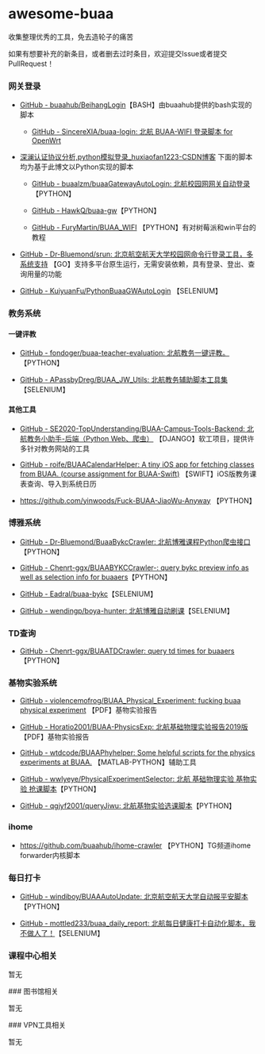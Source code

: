 # awesome-buaa

收集整理优秀的工具，免去造轮子的痛苦

如果有想要补充的新条目，或者删去过时条目，欢迎提交Issue或者提交PullRequest！

### 网关登录

- [GitHub - buaahub/BeihangLogin](https://github.com/buaahub/BeihangLogin)【BASH】由buaahub提供的bash实现的脚本
  
  - [GitHub - SincereXIA/buaa-login: 北航 BUAA-WIFI 登录脚本 for OpenWrt](https://github.com/SincereXIA/buaa-login)
    
- [深澜认证协议分析,python模拟登录_huxiaofan1223-CSDN博客](https://blog.csdn.net/qq_41797946/article/details/89417722) 下面的脚本均为基于此博文以Python实现的脚本
  
  - [GitHub - buaalzm/buaaGatewayAutoLogin: 北航校园网网关自动登录](https://github.com/buaalzm/buaaGatewayAutoLogin)【PYTHON】
    
  - [GitHub - HawkQ/buaa-gw](https://github.com/HawkQ/buaa-gw)【PYTHON】
    
  - [GitHub - FuryMartin/BUAA_WIFI](https://github.com/FuryMartin/BUAA_WIFI) 【PYTHON】有对树莓派和win平台的教程
    
- [GitHub - Dr-Bluemond/srun: 北京航空航天大学校园网命令行登录工具，多系统支持](https://github.com/Dr-Bluemond/srun) 【GO】支持多平台原生运行，无需安装依赖，具有登录、登出、查询用量的功能
  
- [GitHub - KuiyuanFu/PythonBuaaGWAutoLogin](https://github.com/KuiyuanFu/PythonBuaaGWAutoLogin) 【SELENIUM】
  

### 教务系统

#### 一键评教

- [GitHub - fondoger/buaa-teacher-evaluation: 北航教务一键评教。](https://github.com/fondoger/buaa-teacher-evaluation)【PYTHON】
  
- [GitHub - APassbyDreg/BUAA_JW_Utils: 北航教务辅助脚本工具集](https://github.com/APassbyDreg/BUAA_JW_Utils)【SELENIUM】


#### 其他工具
  
- [GitHub - SE2020-TopUnderstanding/BUAA-Campus-Tools-Backend: 北航教务小助手-后端（Python Web、爬虫）](https://github.com/SE2020-TopUnderstanding/BUAA-Campus-Tools-Backend) 【DJANGO】软工项目，提供许多针对教务网站的工具
  
- [GitHub - roife/BUAACalendarHelper: A tiny iOS app for fetching classes from BUAA. (course assignment for BUAA-Swift)](https://github.com/roife/BUAACalendarHelper) 【SWIFT】iOS版教务课表查询、导入到系统日历

- https://github.com/yinwoods/Fuck-BUAA-JiaoWu-Anyway 【PYTHON】
  
### 博雅系统

- [GitHub - Dr-Bluemond/BuaaBykcCrawler: 北航博雅课程Python爬虫接口](https://github.com/Dr-Bluemond/BuaaBykcCrawler)【PYTHON】
  
- [GitHub - Chenrt-ggx/BUAABYKCCrawler-: query bykc preview info as well as selection info for buaaers](https://github.com/Chenrt-ggx/BUAABYKCCrawler-)【PYTHON】
  
- [GitHub - Eadral/buaa-bykc](https://github.com/Eadral/buaa-bykc)【SELENIUM】
  
- [GitHub - wendingp/boya-hunter: 北航博雅自动刷课](https://github.com/wendingp/boya-hunter)【SELENIUM】
  

### TD查询

- [GitHub - Chenrt-ggx/BUAATDCrawler: query td times for buaaers](https://github.com/Chenrt-ggx/BUAATDCrawler)【PYTHON】
  

### 基物实验系统

- [GitHub - violencemofrog/BUAA_Physical_Experiment: fucking buaa physical experiment](https://github.com/violencemofrog/BUAA_Physical_Experiment) 【PDF】基物实验报告
  
- [GitHub - Horatio2001/BUAA-PhysicsExp: 北航基础物理实验报告2019版](https://github.com/Horatio2001/BUAA-PhysicsExp) 【PDF】基物实验报告
  
- [GitHub - wtdcode/BUAAPhyhelper: Some helpful scripts for the physics experiments at BUAA.](https://github.com/wtdcode/BUAAPhyhelper) 【MATLAB-PYTHON】辅助工具
  
- [GitHub - wwlyeye/PhysicalExperimentSelector: 北航 基础物理实验 基物实验 抢课脚本](https://github.com/wwlyeye/PhysicalExperimentSelector)【PYTHON】
  
- [GitHub - qgjyf2001/queryJiwu: 北航基物实验选课脚本](https://github.com/qgjyf2001/queryJiwu)【PYTHON】
  

### ihome

- https://github.com/buaahub/ihome-crawler 【PYTHON】TG频道ihome forwarder内核脚本
  

### 每日打卡

- [GitHub - windiboy/BUAAAutoUpdate: 北京航空航天大学自动报平安脚本](https://github.com/windiboy/BUAAAutoUpdate)【PYTHON】
  
- [GitHub - mottled233/buaa_daily_report: 北航每日健康打卡自动化脚本，我不做人了！](https://github.com/mottled233/buaa_daily_report)【SELENIUM】
  

### 课程中心相关

暂无

### 图书馆相关

暂无

### VPN工具相关

暂无
